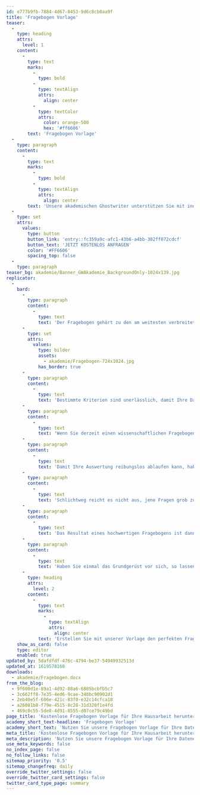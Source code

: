 ```yaml
---
id: e777b9fb-7884-4d67-8453-9d6c8cb0aa9f
title: 'Fragebogen Vorlage'
teaser:
  -
    type: heading
    attrs:
      level: 1
    content:
      -
        type: text
        marks:
          -
            type: bold
          -
            type: textAlign
            attrs:
              align: center
          -
            type: textColor
            attrs:
              color: orange-500
              hex: '#ff6606'
        text: 'Fragebogen Vorlage'
  -
    type: paragraph
    content:
      -
        type: text
        marks:
          -
            type: bold
          -
            type: textAlign
            attrs:
              align: center
        text: 'Unsere akademischen Ghostwriter unterstützen Sie mit individuellen Vorlagen, persönlichen Coachings oder unserem professionellen Ghostwriting-Service bei Ihrer Abschlussarbeit!'
  -
    type: set
    attrs:
      values:
        type: button
        button_link: 'entry::fc359a9c-afc1-43b6-a4bb-302ff072cdcf'
        button_text: 'JETZT KOSTENLOS ANFRAGEN'
        color: '#FF6606'
        spacing_top: false
  -
    type: paragraph
teaser_bg: akademie/Banner_GWAkademie_BackgroundOnly-1024x139.jpg
replicator:
  -
    bard:
      -
        type: paragraph
        content:
          -
            type: text
            text: 'Der Fragebogen gehört zu den am weitesten verbreiteten Methoden zur Datenerhebung in der Wissenschaft. Mit der Anwendung einer Fragebogen Vorlage können Sie die Validität und Reliabilität Ihres Fragebogens sicherstellen oder diesen als Orientierungshilfe für die Erstellung Ihres eigenen Fragebogens nutzen.'
      -
        type: set
        attrs:
          values:
            type: bilder
            assets:
              - akademie/Fragebogen-724x1024.jpg
            has_border: true
      -
        type: paragraph
        content:
          -
            type: text
            text: 'Bestimmte Kriterien sind unerlässlich, damit Ihre Datenerhebung ein gewisses Qualitätsniveau besitzt. Ein Fragebogen bezüglich einer Abschlussarbeit liefert nur zuverlässige Auswertungen, wenn Sie Ihren Fragebogen auch ordnungsgemäß erstellt haben. Unsere Vorlagen stellen Ihnen zum Beispiel die Unterschiede der Likert-Skala, nummerischer oder grafischer Skalen bildhaft dar.'
      -
        type: paragraph
        content:
          -
            type: text
            text: 'Wenn Sie derzeit einen wissenschaftlichen Fragebogen erstellen, dann achten Sie besonders auf die standardisierten Details. Kein Fragebogen Muster gleicht dem anderen, denn dieser ist indirekt von der jeweiligen Thematik abhängig. Dennoch sind bestimmte Elemente einheitlich und sollten Bestandteile einer jeden Datenerhebung sein.'
      -
        type: paragraph
        content:
          -
            type: text
            text: 'Damit Ihre Auswertung reibungslos ablaufen kann, haben wir ins unserem Fragebogen Beispiele alle gängigen Fragetypen integriert, wie zum Beispiel die Abfrage von dichotomen und demografischen Variablen oder von Stimmungen per Likert Skala. Zudem wird auch ersichtlich, wie Sie die Fragebögen grundsätzlich formulieren und formatieren können.'
      -
        type: paragraph
        content:
          -
            type: text
            text: 'Schlichtweg reicht es nicht aus, jene Fragen grob zu formatieren, sondern diese gehören zudem auch auf Verständlichkeit und Zielsetzung geprüft. Schließlich ist ein Fragebogen nur so hochwertig wie die Fragen selbst und der daraus resultierenden Auswertungen.'
      -
        type: paragraph
        content:
          -
            type: text
            text: 'Das Resultat eines hochwertigen Fragebogens ist dann akzeptabel, wenn die Grundstruktur stimmig ist und die Empirie eine auswertbare Datenbasis ergibt. Unser Fragebogen Beispiel bietet den Vorteil, dass Sie dieses auch als Ausgangsbasis verwenden und direkt im Dokument Ihre individuelle Datenerhebung konzipieren können.'
      -
        type: paragraph
        content:
          -
            type: text
            text: 'Haben Sie einmal das Grundgerüst vor sich, so lassen sich auch die einzelnen Details systematisch abarbeiten und gegebenenfalls entfernen oder ergänzen.'
      -
        type: heading
        attrs:
          level: 2
        content:
          -
            type: text
            marks:
              -
                type: textAlign
                attrs:
                  align: center
            text: 'Erstellen Sie mit unserer Vorlage den perfekten Fragebogen!'
    show_as_card: false
    type: editor
    enabled: true
updated_by: 5dafdfdf-476c-4794-be37-54949932513d
updated_at: 1619578168
downloads:
  - akademie/Fragebogen.docx
from_the_blog:
  - 9f600d1e-89a1-4d92-88a6-6805bcbfb5c7
  - 3c662ff8-7e35-4ed6-9cae-348bc90902d1
  - 2eb40e5f-606e-421c-83f0-e32c14cfca18
  - a26081b8-f79e-4515-8c28-31d320f1e4fd
  - 469c0c55-5de8-4d91-8555-d07ce79c49bd
page_title: 'Kostenlose Fragebogen Vorlage für Ihre Hausarbeit herunterladen'
academy_short_text-headline: 'Fragebogen Vorlage'
academy_short_text: 'Nutzen Sie unsere Fragebogen Vorlage für Ihre Datenerhebung. Hier finden Sie alle gängigen Fragetypen.'
meta_title: 'Kostenlose Fragebogen Vorlage für Ihre Hausarbeit herunterladen'
meta_description: 'Nutzen Sie unsere Fragebogen Vorlage für Ihre Datenerhebung, erstellt von akademischen Experten. Hier finden Sie alle gängigen Fragetypen.'
use_meta_keywords: false
no_index_page: false
no_follow_links: false
sitemap_priority: '0.5'
sitemap_changefreq: daily
override_twitter_settings: false
override_twitter_card_settings: false
twitter_card_type_page: summary
---
```

